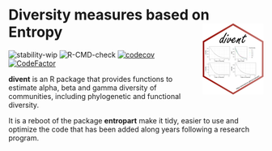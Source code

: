 # Diversity measures based on Entropy<img src="man/figures/logo.png" align="right" alt="" width="120" />

![stability-wip](https://img.shields.io/badge/stability-work_in_progress-lightgrey.svg)
![R-CMD-check](https://github.com/EricMarcon/divent/workflows/R-CMD-check/badge.svg)
[![codecov](https://codecov.io/github/EricMarcon/divent/branch/master/graphs/badge.svg)](https://codecov.io/github/EricMarcon/divent)
[![CodeFactor](https://www.codefactor.io/repository/github/ericmarcon/divent/badge/master)](https://www.codefactor.io/repository/github/ericmarcon/divent/overview/master)

**divent** is an R package that provides functions to estimate alpha, beta and gamma diversity of communities, including phylogenetic and functional diversity.

It is a reboot of the package **entropart** make it tidy, easier to use and optimize the code that has been added along years following a research program.
